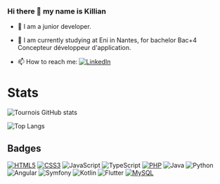 ### Hi there 👋 my name is Killian

- 🌱 I am a junior developer.

- 🔭 I am currently studying at Eni in Nantes, for bachelor Bac+4 Concepteur développeur d'application.

- 📫 How to reach me:
[![LinkedIn](https://img.shields.io/badge/linkedin-%230077B5.svg?style=&logo=linkedin&logoColor=white)](https://www.linkedin.com/in/killian-sieniski-371846194)

# Stats
![Tournois GitHub stats](https://github-readme-stats.vercel.app/api?username=Killiansb&show_icons=true&theme=merko) 

![Top Langs](https://github-readme-stats.vercel.app/api/top-langs/?username=Killiansb&hide_progress=true)


## Badges
[![HTML5](https://img.shields.io/badge/HTML5-E34F26?style=&logo=html5&logoColor=white)](https://html.spec.whatwg.org/multipage/)
[![CSS3](https://img.shields.io/badge/CSS3-1572B6?style=&logo=css3&logoColor=white)](https://www.w3.org/TR/css-2022/)
![JavaScript](https://img.shields.io/badge/javascript-%23323330.svg?style=&logo=javascript&logoColor=%23F7DF1E)
![TypeScript](https://img.shields.io/badge/typescript-%23007ACC.svg?style=&logo=typescript&logoColor=white)
[![PHP](https://img.shields.io/badge/PHP-777BB4?style=&logo=php&logoColor=white)](https://www.php.net/)
![Java](https://img.shields.io/badge/java-%23ED8B00.svg?style=&logo=openjdk&logoColor=white)
![Python](https://img.shields.io/badge/python-3670A0?style=&logo=python&logoColor=ffdd54)
![Angular](https://img.shields.io/badge/angular-%23DD0031.svg?style=&logo=angular&logoColor=white)
![Symfony](https://img.shields.io/badge/symfony-%23323330.svg?style=&logo=symfony&logoColor=%B0B0B0)
![Kotlin](https://img.shields.io/badge/kotlin-%237F52FF.svg?style=&logo=kotlin&logoColor=white)
![Flutter](https://img.shields.io/badge/flutter-%26ADDF.svg?style=&logo=flutter&logoColor=white)
[![MySQL](https://img.shields.io/badge/MySQL-005C84?style=&logo=mysql&logoColor=white)](https://www.mysql.com/)
